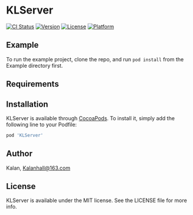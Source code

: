 # KLServer

[![CI Status](https://img.shields.io/travis/Kalanhall@163.com/KLServer.svg?style=flat)](https://travis-ci.org/Kalanhall@163.com/KLServer)
[![Version](https://img.shields.io/cocoapods/v/KLServer.svg?style=flat)](https://cocoapods.org/pods/KLServer)
[![License](https://img.shields.io/cocoapods/l/KLServer.svg?style=flat)](https://cocoapods.org/pods/KLServer)
[![Platform](https://img.shields.io/cocoapods/p/KLServer.svg?style=flat)](https://cocoapods.org/pods/KLServer)

## Example

To run the example project, clone the repo, and run `pod install` from the Example directory first.

## Requirements

## Installation

KLServer is available through [CocoaPods](https://cocoapods.org). To install
it, simply add the following line to your Podfile:

```ruby
pod 'KLServer'
```

## Author

Kalan, Kalanhall@163.com

## License

KLServer is available under the MIT license. See the LICENSE file for more info.
